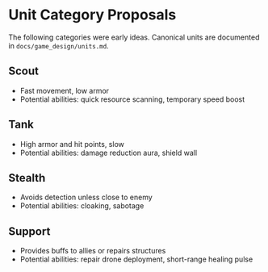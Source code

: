 # Unit Category Proposals

The following categories were early ideas. Canonical units are documented in `docs/game_design/units.md`.

## Scout
- Fast movement, low armor
- Potential abilities: quick resource scanning, temporary speed boost

## Tank
- High armor and hit points, slow
- Potential abilities: damage reduction aura, shield wall

## Stealth
- Avoids detection unless close to enemy
- Potential abilities: cloaking, sabotage

## Support
- Provides buffs to allies or repairs structures
- Potential abilities: repair drone deployment, short-range healing pulse
